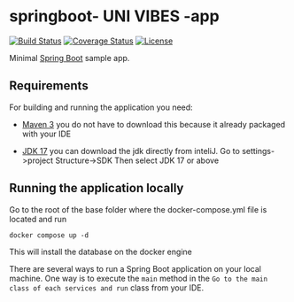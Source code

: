 # springboot- UNI VIBES -app

[![Build Status](https://travis-ci.org/codecentric/springboot-sample-app.svg?branch=master)](https://travis-ci.org/codecentric/springboot-sample-app)
[![Coverage Status](https://coveralls.io/repos/github/codecentric/springboot-sample-app/badge.svg?branch=master)](https://coveralls.io/github/codecentric/springboot-sample-app?branch=master)
[![License](http://img.shields.io/:license-apache-blue.svg)](http://www.apache.org/licenses/LICENSE-2.0.html)

Minimal [Spring Boot](http://projects.spring.io/spring-boot/) sample app.

## Requirements

For building and running the application you need:
- [Maven 3](https://maven.apache.org)
  you do not have to download this because it already packaged with your IDE

- [JDK 17](https://www.oracle.com/java/technologies/javase/jdk21-archive-downloads.html)
  you can download the jdk directly from inteliJ.
  Go to settings->project Structure->SDK
  Then select JDK 17 or above


## Running the application locally

Go to the root of the base folder where the docker-compose.yml file is located
and run
```shell
docker compose up -d
```
This will install the database on the docker engine


There are several ways to run a Spring Boot application on your local machine. One way is to execute the `main` method in the ` Go to the main class of each services and run ` class from your IDE.



